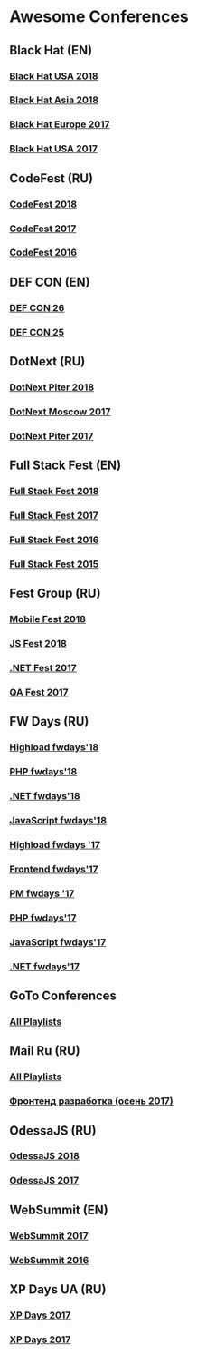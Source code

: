 # Awesome Conferences 

## Black Hat (EN)
### [Black Hat USA 2018](https://www.youtube.com/playlist?list=PLH15HpR5qRsVAXGmSVfjWrGtGLJjIJuGe)
### [Black Hat Asia 2018](https://www.youtube.com/playlist?list=PLH15HpR5qRsWf7SJedVnkViJ1eXB-bUibb)
### [Black Hat Europe 2017](https://www.youtube.com/playlist?list=PLH15HpR5qRsXtpLirwYHPWyqcEFPbr-uB)
### [Black Hat USA 2017](https://www.youtube.com/playlist?list=PLH15HpR5qRsUyGhBVRDKGrHyQC5G4jQyd)

## CodeFest (RU)
### [CodeFest 2018](https://www.youtube.com/user/codefestru/playlists?shelf_id=5&view=50&sort=dd)
### [CodeFest 2017](https://www.youtube.com/user/codefestru/playlists?shelf_id=4&view=50&sort=dd)
### [CodeFest 2016](https://www.youtube.com/user/codefestru/playlists?shelf_id=3&view=50&sort=dd)

## DEF CON (EN)
### [DEF CON 26](https://www.youtube.com/playlist?list=PL9fPq3eQfaaD0cf5c7wkzMoj2kifzGO4U)
### [DEF CON 25](https://www.youtube.com/playlist?list=PL9fPq3eQfaaDOo8mTBHhEHMfuG2LNUSTC)

## DotNext (RU)
### [DotNext Piter 2018](https://www.youtube.com/playlist?list=PLtWrKx3nUGBfAOK4axHDuulZJd-CTcbO9)
### [DotNext Moscow 2017](https://www.youtube.com/playlist?list=PLtWrKx3nUGBfpyGWy9Qo8kd7r0sPiMFOF)
### [DotNext Piter 2017](https://www.youtube.com/playlist?list=PLtWrKx3nUGBfH5h9ago9ri5hxDT5HFH7I)

## Full Stack Fest (EN)
### [Full Stack Fest 2018](https://www.youtube.com/playlist?list=PLe9psSNJBf75O6abYvvjxhm36_QU9H-f2)
### [Full Stack Fest 2017](https://www.youtube.com/playlist?list=PLe9psSNJBf743rgLMRVKytyQkDUolnZnY)
### [Full Stack Fest 2016](https://www.youtube.com/playlist?list=PLe9psSNJBf76DOOKMkDpyo_A5PfZk7JWc)
### [Full Stack Fest 2015](https://www.youtube.com/playlist?list=PLe9psSNJBf77PgzYZ2yId2RfUkd9_lMMr)

## Fest Group (RU)
### [Mobile Fest 2018](https://www.youtube.com/playlist?list=PLuOBDBq7MW72WX2EM7WlY6yt3OHSnwrtc)
### [JS Fest 2018](https://www.youtube.com/playlist?list=PLuOBDBq7MW71h_NeH_PigX_ApM1PhB1b8)
### [.NET Fest 2017](https://www.youtube.com/playlist?list=PLuOBDBq7MW71ySXwzWT73NjPYZGRg-LGh)
### [QA Fest 2017](https://www.youtube.com/playlist?list=PLuOBDBq7MW73roEVm9vHTW24pUS4jTQ1Q)

## FW Days (RU)
### [Highload fwdays'18](https://www.youtube.com/playlist?list=PLPcgQFk9n9y9MadmBwzMSOfyRL9d9ACmr)
### [PHP fwdays'18](https://www.youtube.com/playlist?list=PLPcgQFk9n9y-iZ0Ez_r9xYzQtT0iJ_MxA)
### [.NET fwdays'18](https://www.youtube.com/playlist?list=PLPcgQFk9n9y8ebWJJhILcWvvRQyQIBnpj)
### [JavaScript fwdays'18](https://www.youtube.com/playlist?list=PLPcgQFk9n9y8_G0Gyh0yqDuiZqy15RLDo)
### [Highload fwdays '17](https://www.youtube.com/playlist?list=PLPcgQFk9n9y-r9TDr19Xd1otCh5Kqlbbc)
### [Frontend fwdays'17](https://www.youtube.com/playlist?list=PLPcgQFk9n9y_eUIHOTWKR3diCdZkudaIy)
### [PM fwdays '17](https://www.youtube.com/playlist?list=PLPcgQFk9n9y8yPwdsMvcAvl_0MERdMiZ3)
### [PHP fwdays'17](https://www.youtube.com/playlist?list=PLPcgQFk9n9y_1bmUgKyTwUiTUsHLtzhoL)
### [JavaScript fwdays'17](https://www.youtube.com/playlist?list=PLPcgQFk9n9y9w-Og6McUeN-5YYhaUyn7E)
### [.NET fwdays'17](https://www.youtube.com/playlist?list=PLPcgQFk9n9y-mIzEc4u17HOHBHcHwqcyj)

## GoTo Conferences
### [All Playlists](https://www.youtube.com/user/GotoConferences/playlists)

## Mail Ru (RU)
### [All Playlists](https://www.youtube.com/user/TPMGTU/playlists)
### [Фронтенд разработка (осень 2017)](https://www.youtube.com/playlist?list=PLrCZzMib1e9r9OwZDTtkgdIOy84SwICKu)

## OdessaJS (RU)
### [OdessaJS 2018](https://www.youtube.com/playlist?list=PLUF1zRLAgrPGnLTqOXYU1Sqy4NNVwAWfd)
### [OdessaJS 2017](https://www.youtube.com/playlist?list=PLUF1zRLAgrPHwKYzXbAprzO3-Ykbq1xkY)

## WebSummit (EN)
### [WebSummit 2017](https://www.youtube.com/playlist?list=PLxptNs2MLOjmMdvezxjI-c2zMqmU9MP6V)
### [WebSummit 2016](https://www.youtube.com/playlist?list=PLxptNs2MLOjkVIxSu5hCTjqNwMuNJOhsy)

## XP Days UA (RU)
### [XP Days 2017](https://www.youtube.com/playlist?list=PLrw9xNHk9SGRlHZqC_uDsGNXQFAVnuLr_)
### [XP Days 2017](https://www.youtube.com/playlist?list=PLrw9xNHk9SGS9mp66njkmuUmhxuejhfMG)